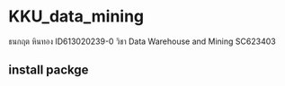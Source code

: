 # KKU_data_mining
ธนกฤต หินทอง ID613020239-0 วิชา Data Warehouse and Mining SC623403

## install packge

